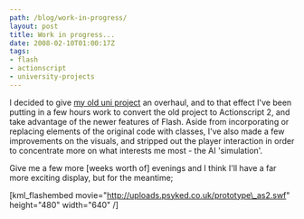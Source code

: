 ```yaml
---
path: /blog/work-in-progress/
layout: post
title: Work in progress...
date: 2008-02-10T01:00:17Z
tags:
- flash
- actionscript
- university-projects
---
```


I decided to give [my old uni project](http://www.psyked.co.uk/adobe/flash/i-found-one-of-my-old-uni-projects.htm "Open link in the same window") an overhaul, and to that effect I've been putting in a few hours work to convert the old project to Actionscript 2, and take advantage of the newer features of Flash. Aside from incorporating or replacing elements of the original code with classes, I've also made a few improvements on the visuals, and stripped out the player interaction in order to concentrate more on what interests me most - the AI 'simulation'.

Give me a few more \[weeks worth of\] evenings and I think I'll have a far more exciting display, but for the meantime;

\[kml\_flashembed movie="http://uploads.psyked.co.uk/prototype\_as2.swf" height="480" width="640" /\]